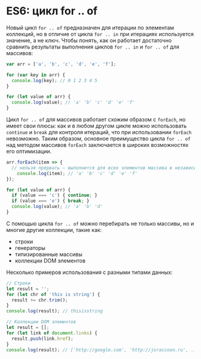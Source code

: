 # ES6: цикл for .. of

Новый цикл `for .. of` предназначен для итерации по элементам коллекций, но в отличие от цикла `for .. in` при итерациях используется значение, а не ключ. Чтобы понять, как он работает достаточно сравнить результаты выполнения циклов `for .. in` и `for .. of` для массивов:

```javascript
var arr = ['a', 'b', 'c', 'd', 'e', 'f'];

for (var key in arr) {
  console.log(key); // 0 1 2 3 4 5
}

for (let value of arr) {
  console.log(value); // 'a' 'b' 'c' 'd' 'e' 'f'
}
```

Цикл `for .. of` для массивов работает схожим образом с `forEach`, но имеет свои плюсы: как и в любом другом цикле можно использовать `continue` и `break` для контроля итераций, что при использовании `forEach` невозможно. Таким образом, основное преимущество цикла `for .. of` над методом массивов `forEach` заключается в широких возможностях его оптимизации.

```javascript
arr.forEach(item => {
  // нельзя прервать — выполнится для всех элементов массива в независимости от условий
	console.log(item); // 'a' 'b' 'c' 'd' 'e' 'f'
});

for (let value of arr) {
  if (value === 'c') { continue; }
  if (value === 'e') { break; }
  console.log(value); // 'a' 'b' 'd'
}
```

С помощью цикла `for .. of` можно перебирать не только массивы, но и многие другие коллекции, такие как:

* строки
* генераторы
* типизированные массивы
* коллекции DOM элементов

Несколько примеров использования с разными типами данных:

```javascript
// Строки
let result = '';
for (let chr of 'this is string') {
  result += chr.trim();
}
console.log(result); // thisisstring

// Коллекции DOM элементов
let result = [];
for (let link of document.links) {
  result.push(link.href);
}
console.log(result); // ['http://google.com', 'http://jsraccoon.ru', ...]
```